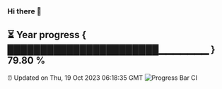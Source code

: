 ### Hi there 👋
⏳ Year progress { ███████████████████████▁▁▁▁▁▁▁ } 79.80 %
---
⏰ Updated on Thu, 19 Oct 2023 06:18:35 GMT
![Progress Bar CI](https://github.com/liununu/liununu/workflows/Progress%20Bar%20CI/badge.svg)
